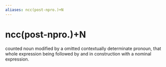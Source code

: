 ```yaml
---
aliases: ncc(post-npro.)+N
---
```

# ncc(post-npro.)+N

counted noun modified by a omitted contextually determinate pronoun, that whole expression being followed by and in construction with a nominal expression.